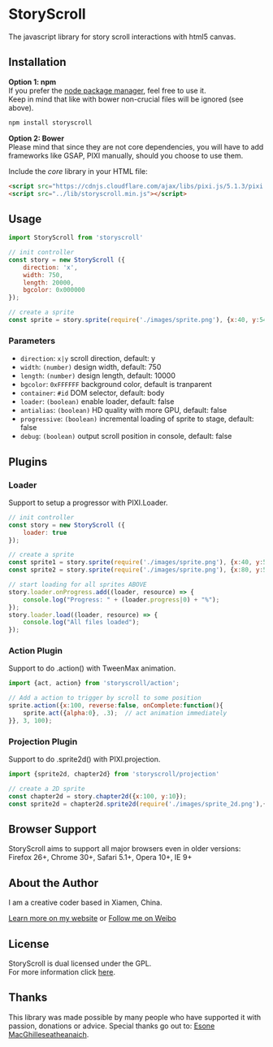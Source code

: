 # StoryScroll
The javascript library for story scroll interactions with html5 canvas.

## Installation

__Option 1: npm__  
If you prefer the [node package manager](https://www.npmjs.com/package/storyscroll), feel free to use it.  
Keep in mind that like with bower non-crucial files will be ignored (see above).

```bash
npm install storyscroll
```

__Option 2: Bower__   
Please mind that since they are not core dependencies, you will have to add frameworks like GSAP, PIXI manually, should you choose to use them.

Include the *core* library in your HTML file:
```html
<script src="https://cdnjs.cloudflare.com/ajax/libs/pixi.js/5.1.3/pixi.min.js"></script>
<script src="../lib/storyscroll.min.js"></script>
```

## Usage

```javascript
import StoryScroll from 'storyscroll'

// init controller
const story = new StoryScroll ({
	direction: 'x',
	width: 750,
	length: 20000,
	bgcolor: 0x000000
});

// create a sprite
const sprite = story.sprite(require('./images/sprite.png'), {x:40, y:540}).action({x: 0,y:400}, 0.8);
```

### Parameters
- `direction`: `x|y` scroll direction, default: y
- `width`: `(number)` design width, default: 750
- `length`: `(number)` design length, default: 10000
- `bgcolor`: `0xFFFFFF` background color, default is tranparent
- `container`: `#id` DOM selector, default: body
- `loader`: `(boolean)` enable loader, default: false
- `antialias`: `(boolean)` HD quality with more GPU, default: false
- `progressive`: `(boolean)` incremental loading of sprite to stage, default: false
- `debug`: `(boolean)` output scroll position in console, default: false

## Plugins

### Loader

Support to setup a progressor with PIXI.Loader.

```javascript
// init controller
const story = new StoryScroll ({
	loader: true
});

// create a sprite
const sprite1 = story.sprite(require('./images/sprite.png'), {x:40, y:540});
const sprite2 = story.sprite(require('./images/sprite.png'), {x:80, y:540});

// start loading for all sprites ABOVE
story.loader.onProgress.add((loader, resource) => {
	console.log("Progress: " + (loader.progress|0) + "%");
});
story.loader.load((loader, resource) => {
	console.log("All files loaded");
});
```

### Action Plugin

Support to do .action() with TweenMax animation.

```javascript
import {act, action} from 'storyscroll/action';

// Add a action to trigger by scroll to some position
sprite.action({x:100, reverse:false, onComplete:function(){
	sprite.act({alpha:0}, .3);	// act animation immediately
}}, 3, 100);
```

### Projection Plugin

Support to do .sprite2d() with PIXI.projection.

```javascript
import {sprite2d, chapter2d} from 'storyscroll/projection'

// create a 2D sprite
const chapter2d = story.chapter2d({x:100, y:10});	
const sprite2d = chapter2d.sprite2d(require('./images/sprite_2d.png'),{x:900, y: 30, affine:'AXIS_X', factor:1})
```

## Browser Support

StoryScroll aims to support all major browsers even in older versions:  
Firefox 26+, Chrome 30+, Safari 5.1+, Opera 10+, IE 9+

## About the Author

I am a creative coder based in Xiamen, China.

[Learn more on my website](http://ieexx.com) or [Follow me on Weibo](http://weibo.com/1225xlh)

## License

StoryScroll is dual licensed under the GPL.  
For more information click [here](https://github.com/xxlh/StoryScroll/blob/master/LICENSE).

## Thanks

This library was made possible by many people who have supported it with passion, donations or advice. Special thanks go out to: [Esone MacGhilleseatheanaich](https://github.com/ee01).
